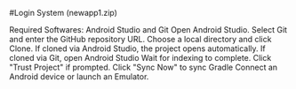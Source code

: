 #Login System (newapp1.zip)

Required Softwares: Android Studio and Git
Open Android Studio.
Select Git and enter the GitHub repository URL.
Choose a local directory and click Clone.
If cloned via Android Studio, the project opens automatically.
If cloned via Git, open Android Studio
Wait for indexing to complete.
Click "Trust Project" if prompted.
Click "Sync Now" to sync Gradle
Connect an Android device or launch an Emulator.
